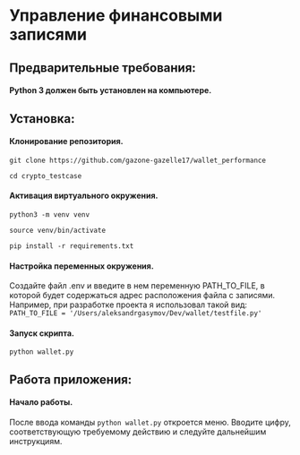 # Управление финансовыми записями
## Предварительные требования:
#### Python 3 должен быть установлен на компьютере.
## Установка:
#### Клонирование репозитория.
`git clone https://github.com/gazone-gazelle17/wallet_performance`

`cd crypto_testcase`
#### Активация виртуального окружения.
`python3 -m venv venv`

`source venv/bin/activate`

`pip install -r requirements.txt`
#### Настройка переменных окружения.
Создайте файл .env и введите в нем переменную PATH_TO_FILE, в которой будет содержаться адрес расположения файла с записями.
Например, при разработке проекта я использовал такой вид:
`PATH_TO_FILE = '/Users/aleksandrgasymov/Dev/wallet/testfile.py'`

#### Запуск скрипта.
`python wallet.py`
## Работа приложения:
#### Начало работы.
После ввода команды `python wallet.py` откроется меню.
Вводите цифру, соответствующую требуемому действию и следуйте дальнейшим инструкциям.
